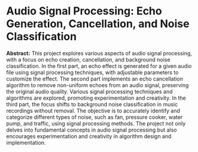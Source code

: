 # Audio Signal Processing: Echo Generation, Cancellation, and Noise Classification

**Abstract:**
This project explores various aspects of audio signal processing, with a focus on echo creation, cancellation, and background noise classification. In the first part, an echo effect is generated for a given audio file using signal processing techniques, with adjustable parameters to customize the effect. The second part implements an echo cancellation algorithm to remove non-uniform echoes from an audio signal, preserving the original audio quality. Various signal processing techniques and algorithms are explored, promoting experimentation and creativity. In the third part, the focus shifts to background noise classification in music recordings without removal. The objective is to accurately identify and categorize different types of noise, such as fan, pressure cooker, water pump, and traffic, using signal processing methods. The project not only delves into fundamental concepts in audio signal processing but also encourages experimentation and creativity in algorithm design and implementation.
